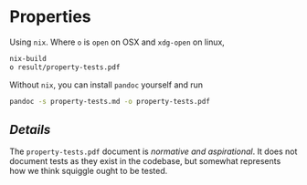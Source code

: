 # Properties

Using `nix`. Where `o` is `open` on OSX and `xdg-open` on linux, 

```sh
nix-build
o result/property-tests.pdf
```

Without `nix`, you can install `pandoc` yourself and run
```sh
pandoc -s property-tests.md -o property-tests.pdf
```

## _Details_

The `property-tests.pdf` document is _normative and aspirational_. It does not document tests as they exist in the codebase, but somewhat represents how we think squiggle ought to be tested. 

